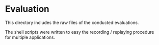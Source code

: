 # Evaluation

This directory includes the raw files of the conducted evaluations.

The shell scripts were written to easy the recording / replaying procedure for multiple applications.

